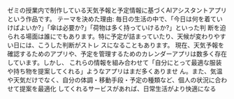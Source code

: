 ゼミの授業内で制作している天気予報と予定情報に基づくAIアシスタントアプリという作品です。
テーマを決めた理由: 
毎日の生活の中で、「今日は何を着ていけばよいか?」「傘は必要か?」「荷物は多く持っていけるか?」といった判
断を迫られる場面は誰にでもあります。特に予定が詰まっていたり、天候が変わりやすい日には、こうした判断がストレ
スになることもあります。 
現在、天気予報を確認するためのアプリや、予定を管理するためのカレンダーアプリは数多く存在しています。しかし、
これらの情報を組み合わせて「自分にとって最適な服装や持ち物を提案してくれる」ようなアプリはまだ多くありませ
ん。また、気温や天気だけでなく、自分の体調・移動手段・予定の種類など、個人の状況に合わせて提案を最適化
してくれるサービスがあれば、日常生活がより快適になる 
